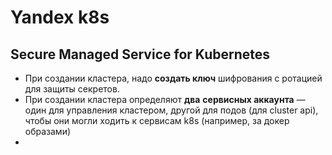 # Yandex k8s

## Secure Managed Service for Kubernetes

* При создании кластера, надо **создать ключ** шифрования с ротацией для защиты секретов.
* При создании кластера определяют **два** **сервисных аккаунта** — один для управления кластером, другой для подов (для cluster api), чтобы они могли ходить к сервисам k8s (например, за докер образами)
*

